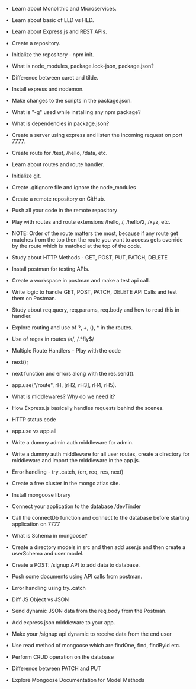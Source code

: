 - Learn about Monolithic and Microservices. 
- Learn about basic of LLD vs HLD.
- Learn about Express.js and REST APIs.
- Create a repository.
- Initialize the repository - npm init.
- What is node_modules, package.lock-json, package.json?
- Difference between caret and tilde.
- Install express and nodemon.
- Make changes to the scripts in the package.json.
- What is "-g" used while installing any npm package?
- What is dependencies in package.json?
- Create a server using express and listen the incoming request on port 7777.
- Create route for /test, /hello, /data, etc.
- Learn about routes and route handler.


- Initialize git.
- Create .gitignore file and ignore the node_modules
- Create a remote repository on GitHub.
- Push all your code in the remote repository
- Play with routes and route extensions /hello, /, /hello/2, /xyz, etc.
- NOTE: Order of the route matters the most, because if any route get matches from the top then the route you want to access gets override by the route which is matched at the top of the code.
- Study about HTTP Methods - GET, POST, PUT, PATCH, DELETE
- Install postman for testing APIs.
- Create a workspace in postman and make a test api call.
- Write logic to handle GET, POST, PATCH, DELETE API Calls and test them on Postman.
- Study about req.query, req.params, req.body and how to read this in handler.
- Explore routing and use of ?, +, (), * in the routes.
- Use of regex in routes /a/, /.*fly$/


- Multiple Route Handlers - Play with the code
- next();
- next function and errors along with the res.send().
- app.use("/route", rH, [rH2, rH3], rH4, rH5).
- What is middlewares? Why do we need it?
- How Express.js basically handles requests behind the scenes.
- HTTP status code
- app.use vs app.all
- Write a dummy admin auth middleware for admin.
- Write a dummy auth middleware for all user routes, create a directory for middleware and import the middleware in the app.js.
- Error handling - try..catch, (err, req, res, next)

- Create a free cluster in the mongo atlas site.
- Install mongoose library
- Connect your application to the database <connection-url>/devTinder
- Call the connectDb function and connect to the database before starting application on 7777
- What is Schema in mongoose?
- Create a directory models in src and then add user.js and then create a userSchema and user model.
- Create a POST: /signup API to add data to database.
- Push some documents using API calls from postman.
- Error handling using try..catch


- Diff JS Object vs JSON
- Send dynamic JSON data from the req.body from the Postman.
- Add express.json middleware to your app.
- Make your /signup api dynamic to receive data from the end user
- Use read method of mongoose which are findOne, find, findById etc.
- Perform CRUD operation on the database
- Difference between PATCH and PUT
- Explore Mongoose Documentation for Model Methods

